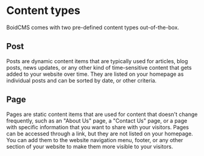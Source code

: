 # Content types
BoidCMS comes with two pre-defined content types out-of-the-box.

## Post
Posts are dynamic content items that are typically used for articles, blog posts, news updates, or any other kind of time-sensitive content that gets added to your website over time. They are listed on your homepage as individual posts and can be sorted by date, or other criteria.

## Page
Pages are static content items that are used for content that doesn't change frequently, such as an "About Us" page, a "Contact Us" page, or a page with specific information that you want to share with your visitors. Pages can be accessed through a link, but they are not listed on your homepage. You can add them to the website navigation menu, footer, or any other section of your website to make them more visible to your visitors.
